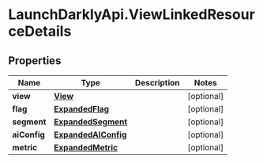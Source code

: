# LaunchDarklyApi.ViewLinkedResourceDetails

## Properties

Name | Type | Description | Notes
------------ | ------------- | ------------- | -------------
**view** | [**View**](View.md) |  | [optional] 
**flag** | [**ExpandedFlag**](ExpandedFlag.md) |  | [optional] 
**segment** | [**ExpandedSegment**](ExpandedSegment.md) |  | [optional] 
**aiConfig** | [**ExpandedAIConfig**](ExpandedAIConfig.md) |  | [optional] 
**metric** | [**ExpandedMetric**](ExpandedMetric.md) |  | [optional] 


